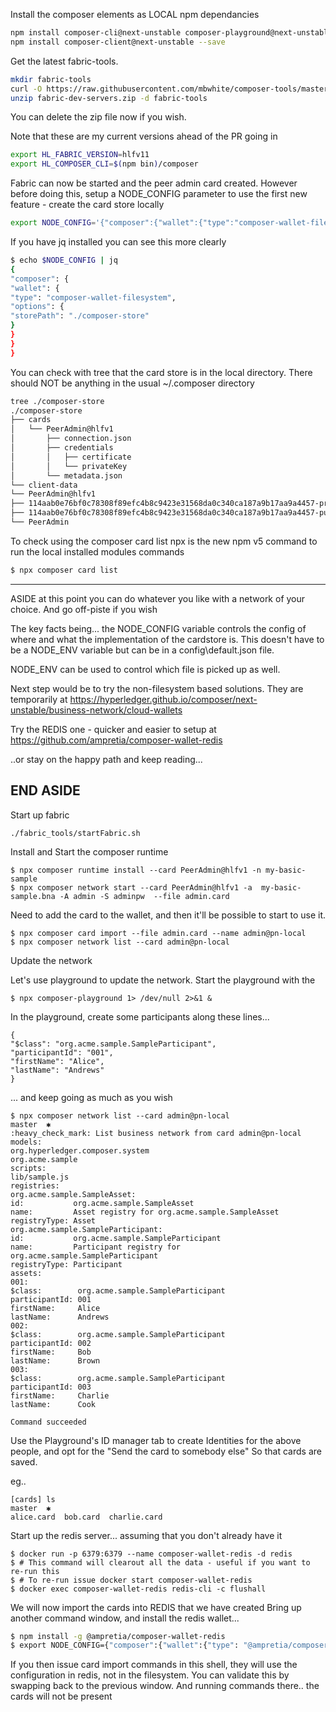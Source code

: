 
Install the composer elements as LOCAL npm dependancies

```bash
npm install composer-cli@next-unstable composer-playground@next-unstable composer-rest-server@next-unstable  --save-dev
npm install composer-client@next-unstable --save
```
Get the latest fabric-tools.

```bash
mkdir fabric-tools
curl -O https://raw.githubusercontent.com/mbwhite/composer-tools/master/packages/fabric-dev-servers/fabric-dev-servers.zip
unzip fabric-dev-servers.zip -d fabric-tools

```
You can delete the zip file now if you wish.

Note that these are my current versions ahead of the PR going in

```bash
export HL_FABRIC_VERSION=hlfv11
export HL_COMPOSER_CLI=$(npm bin)/composer
```

Fabric can now be started and the peer admin card created. However before doing this, setup a NODE_CONFIG
parameter to use the first new feature - create the card store locally

```bash
export NODE_CONFIG='{"composer":{"wallet":{"type":"composer-wallet-filesystem","options":{"storePath":"./composer-store"}}}}'
```

If you have jq installed you can see this more clearly
```bash
$ echo $NODE_CONFIG | jq
{
"composer": {
"wallet": {
"type": "composer-wallet-filesystem",
"options": {
"storePath": "./composer-store"
}
}
}
}

```

You can check with tree that the card store is in the local directory.
There should NOT be anything in the usual ~/.composer directory

```bash
tree ./composer-store
./composer-store
├── cards
│   └── PeerAdmin@hlfv1
│       ├── connection.json
│       ├── credentials
│       │   ├── certificate
│       │   └── privateKey
│       └── metadata.json
└── client-data
└── PeerAdmin@hlfv1
├── 114aab0e76bf0c78308f89efc4b8c9423e31568da0c340ca187a9b17aa9a4457-priv
├── 114aab0e76bf0c78308f89efc4b8c9423e31568da0c340ca187a9b17aa9a4457-pub
└── PeerAdmin
```

To check using the composer card list  npx is the new npm v5 command to run the local installed modules commands

```bash
$ npx composer card list
```

----

ASIDE at this point you can do whatever you like with a network of your choice. And go off-piste if you wish


The key facts being... the NODE_CONFIG variable controls the config of where and what the implementation of the cardstore is.
This doesn't have to be a NODE_ENV variable but can be in a config\default.json file.

NODE_ENV can be used to control which file is picked up as well.

Next step would be to try the non-filesystem based solutions. They are temporarily at
https://hyperledger.github.io/composer/next-unstable/business-network/cloud-wallets

Try the REDIS one - quicker and easier to setup at https://github.com/ampretia/composer-wallet-redis

..or stay on the happy path and keep reading...

END ASIDE
----


Start up fabric

```
./fabric_tools/startFabric.sh
```

Install and Start the composer runtime

```
$ npx composer runtime install --card PeerAdmin@hlfv1 -n my-basic-sample
$ npx composer network start --card PeerAdmin@hlfv1 -a  my-basic-sample.bna -A admin -S adminpw  --file admin.card

```


Need to add the card to the wallet, and then it'll be possible to start to use it.

```
$ npx composer card import --file admin.card --name admin@pn-local
$ npx composer network list --card admin@pn-local
```

Update the network

Let's use playground to update the network.  Start the playground with the

```
$ npx composer-playground 1> /dev/null 2>&1 &
```

In the playground, create some participants along these lines...
```
{
"$class": "org.acme.sample.SampleParticipant",
"participantId": "001",
"firstName": "Alice",
"lastName": "Andrews"
}
```

... and keep going as much as you wish


```
$ npx composer network list --card admin@pn-local                                                                                                                           master  ✱
:heavy_check_mark: List business network from card admin@pn-local
models:
org.hyperledger.composer.system
org.acme.sample
scripts:
lib/sample.js
registries:
org.acme.sample.SampleAsset:
id:           org.acme.sample.SampleAsset
name:         Asset registry for org.acme.sample.SampleAsset
registryType: Asset
org.acme.sample.SampleParticipant:
id:           org.acme.sample.SampleParticipant
name:         Participant registry for org.acme.sample.SampleParticipant
registryType: Participant
assets:
001:
$class:        org.acme.sample.SampleParticipant
participantId: 001
firstName:     Alice
lastName:      Andrews
002:
$class:        org.acme.sample.SampleParticipant
participantId: 002
firstName:     Bob
lastName:      Brown
003:
$class:        org.acme.sample.SampleParticipant
participantId: 003
firstName:     Charlie
lastName:      Cook

Command succeeded
```


Use the Playground's ID manager tab to create Identities for the above people, and opt for the "Send the card to somebody else"
So that cards are saved.

eg..
```
[cards] ls                                                                                                                                                                                master  ✱
alice.card  bob.card  charlie.card
```

Start up the redis server... assuming that you don't already have it

```
$ docker run -p 6379:6379 --name composer-wallet-redis -d redis
$ # This command will clearout all the data - useful if you want to re-run this
$ # To re-run issue docker start composer-wallet-redis
$ docker exec composer-wallet-redis redis-cli -c flushall
```

We will now import the cards into REDIS that we have created
Bring up another command window, and install the redis wallet...

```bash
$ npm install -g @ampretia/composer-wallet-redis
$ export NODE_CONFIG={"composer":{"wallet":{"type": "@ampretia/composer-wallet-redis","desc": "Uses a local redis instance","options": { } } }}
```

If you then issue card import commands in this shell, they will use the configuration in redis, not in the filesystem.
You can validate this by swapping back to the previous window. And running commands there.. the cards will not be present

